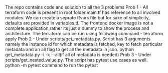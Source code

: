 The repo contains code and solution to all the 3 problems
Prob 1 - All terraform code is present in root folder.main.tf has reference to all involved modules. We can create a seprate tfvars file but for sake of simplicity, defaults are provided in variables.tf. The frontend docker image is not a complete application,rather its just a dummy to show the process and architecture. The terraform can be run using following command - terraform apply
Prob 2 - Under scripts/get_metadata.py. Script has 3 arguments namely the instance id for which metadata is fetched, key to fetch particular metadata and an all flag to get all the metadata in json. python get_metadata.py -i <instance id> -k <key to particular metadata> --all(if all of metadata is needed)
Prob 3 - Under scripts/get_nested_value.py. The script has pytest use cases as well. python -m pytest command to run the pytest